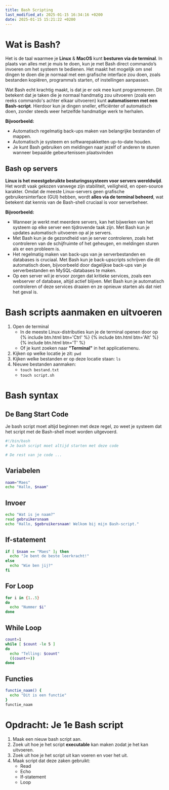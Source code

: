 ```yaml
---
title: Bash Scripting
last_modified_at: 2025-01-15 16:34:16 +0200
date: 2025-01-15 15:21:22 +0200
---
```


# Wat is Bash?

Het is de taal waarmee je **Linux** & **MacOS** kunt **besturen via de terminal**. In plaats van alles met je muis te doen, kun je met Bash direct commando’s invoeren om het systeem te bedienen. Het maakt het mogelijk om snel dingen te doen die je normaal met een grafische interface zou doen, zoals bestanden kopiëren, programma’s starten, of instellingen aanpassen.

Wat Bash echt krachtig maakt, is dat je er ook mee kunt programmeren. Dit betekent dat je taken die je normaal handmatig zou uitvoeren (zoals een reeks commando's achter elkaar uitvoeren) kunt **automatiseren met een Bash-script**. Hierdoor kun je dingen sneller, efficiënter of automatisch doen, zonder steeds weer hetzelfde handmatige werk te herhalen.

**Bijvoorbeeld:**
- Automatisch regelmatig back-ups maken van belangrijke bestanden of mappen.
- Automatisch je systeem en softwarepakketten up-to-date houden.
- Je kunt Bash gebruiken om meldingen naar jezelf of anderen te sturen wanneer bepaalde gebeurtenissen plaatsvinden

## Bash op servers

**Linux is het meestgebruikte besturingssysteem voor servers wereldwijd**. Het wordt vaak gekozen vanwege zijn stabiliteit, veiligheid, en open-source karakter. Omdat de meeste Linux-servers geen grafische gebruikersinterface (GUI) hebben, wordt **alles via de terminal beheerd**, wat betekent dat kennis van de Bash-shell cruciaal is voor serverbeheer.

**Bijvoorbeeld:**
- Wanneer je werkt met meerdere servers, kan het bijwerken van het systeem op elke server een tijdrovende taak zijn. Met Bash kun je updates automatisch uitvoeren op al je servers.
- Met Bash kun je de gezondheid van je server controleren, zoals het controleren van de schijfruimte of het geheugen, en meldingen sturen als er een probleem is.
- Het regelmatig maken van back-ups van je serverbestanden en databases is cruciaal. Met Bash kun je back-upscripts schrijven die dit automatisch doen, bijvoorbeeld door dagelijkse back-ups van je serverbestanden en MySQL-databases te maken.
- Op een server wil je ervoor zorgen dat kritieke services, zoals een webserver of database, altijd actief blijven. Met Bash kun je automatisch controleren of deze services draaien en ze opnieuw starten als dat niet het geval is.

# Bash scripts aanmaken en uitvoeren

1. Open de terminal
    - In de meeste Linux-distributies kun je de terminal openen door op {% include btn.html btn='Ctrl' %} {% include btn.html btn='Alt' %} {% include btn.html btn='T' %}
    - Of je kunt zoeken naar **"Terminal"** in het applicatiemenu.
2. Kijken op welke locatie je zit: `pwd`
3. Kijken welke bestanden er op deze locatie staan: `ls`
4. Nieuwe bestanden aanmaken: 
    - `touch bestand.txt`
    - `touch script.sh`

# Bash syntax

## De Bang Start Code

Je bash script moet altijd beginnen met deze regel, zo weet je systeem dat het script met de Bash-shell moet worden uitgevoerd.

```bash
#!/bin/bash
# Je bash script moet altijd starten met deze code

# De rest van je code ...
```

## Variabelen

```bash
naam="Maes"
echo "Hallo, $naam"
```

## Invoer

```bash
echo "Wat is je naam?"
read gebruikersnaam
echo "Hallo, $gebruikersnaam! Welkom bij mijn Bash-script."
```

## If-statement

```bash
if [ $naam == "Maes" ]; then
  echo "Je bent de beste leerkracht!"
else
  echo "Wie ben jij?"
fi
```

## For Loop

```bash
for i in {1..5}
do
  echo "Nummer $i"
done
```

## While Loop

```bash
count=1
while [ $count -le 5 ]
do
  echo "Telling: $count"
  ((count++))
done
```

## Functies

```bash
functie_naam() {
  echo "Dit is een functie"
}
functie_naam
```

# Opdracht: Je 1e Bash script

1. Maak een nieuw bash script aan.
2. Zoek uit hoe je het script **executable** kan maken zodat je het kan uitvoeren.
3. Zoek uit hoe je het script uit kan voeren en voer het uit.
4. Maak script dat deze zaken gebruikt:
    - Read
    - Echo
    - If-statement
    - Loop

